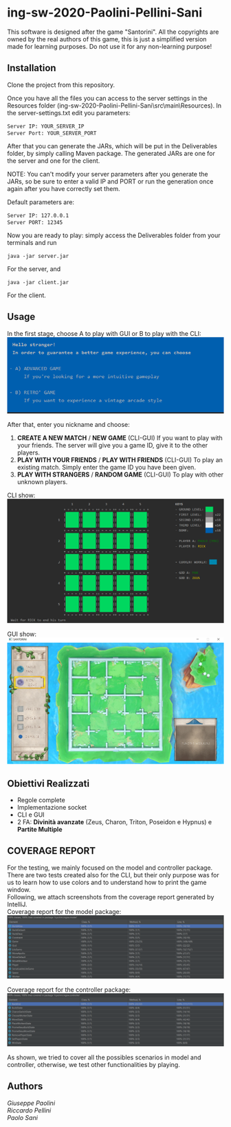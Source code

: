# ing-sw-2020-Paolini-Pellini-Sani

This software is designed after the game "Santorini".
All the copyrights are owned by the real authors of this game, this is just a simplified version made for learning purposes.
Do not use it for any non-learning purpose!


## Installation

Clone the project from this repository.

Once you have all the files you can access to the server settings in the Resources folder (ing-sw-2020-Paolini-Pellini-Sani\src\main\Resources). In the server-settings.txt 
edit you parameters:
    
    Server IP: YOUR_SERVER_IP
    Server Port: YOUR_SERVER_PORT
   
After that you can generate the JARs, which will be put in the Deliverables folder, by simply calling Maven package.
The generated JARs are one for the server and one for the client.

NOTE: You can't modify your server parameters after you generate the JARs, so be sure to enter a valid IP and PORT or run the generation once again after you have correctly set them.

Default parameters are:
    
    Server IP: 127.0.0.1
    Server PORT: 12345

Now you are ready to play: simply access the Deliverables folder from your terminals and run
    
    java -jar server.jar
For the server, and

    java -jar client.jar 
    
For the client. 

## Usage

In the first stage, choose A to play with GUI or B to play with the CLI:
![image](https://github.com/PaoloSani/ing-sw-2020-Paolini-Pellini-Sani/blob/master/Deliverables/README_pics/Initial.PNG)
  
After that, enter you nickname and choose: 
1) **CREATE A NEW MATCH** / **NEW GAME** (CLI-GUI) If you want to play with your friends. The server will give you a game ID, give it to the other players.
2) **PLAY WITH YOUR FRIENDS** / **PLAY WITH FRIENDS** (CLI-GUI) To play an existing match. Simply enter the game ID you have been given.
3) **PLAY WITH STRANGERS** / **RANDOM GAME** (CLI-GUI) To play with other unknown players.

CLI show:
![image](https://github.com/PaoloSani/ing-sw-2020-Paolini-Pellini-Sani/blob/master/Deliverables/README_pics/CLI.PNG)

GUI show: 
![image](https://github.com/PaoloSani/ing-sw-2020-Paolini-Pellini-Sani/blob/master/Deliverables/README_pics/GUI.PNG)

## Obiettivi Realizzati
- Regole complete
- Implementazione socket
- CLI e GUI
- 2 FA: **Divinità avanzate** (Zeus, Charon, Triton, Poseidon e Hypnus) e **Partite Multiple**

## COVERAGE REPORT
For the testing, we mainly focused on the model and controller package. There are two tests created also for the CLI, but their only purpose was for
us to learn how to use colors and to understand how to print the game window.  
Following, we attach screenshots from the coverage report generated by IntelliJ.  
Coverage report for the model package:
![image](https://github.com/PaoloSani/ing-sw-2020-Paolini-Pellini-Sani/blob/master/Deliverables/README_pics/Cov_Model.PNG)

  
Coverage report for the controller package:
![image](https://github.com/PaoloSani/ing-sw-2020-Paolini-Pellini-Sani/blob/master/Deliverables/README_pics/Cov_Controller.PNG)

As shown, we tried to cover all the possibles scenarios in model and controller, otherwise, we test other functionalities by playing.
## Authors
_Giuseppe Paolini_  
_Riccardo Pellini_  
_Paolo Sani_  